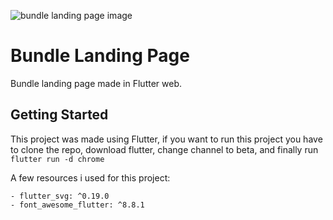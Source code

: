 ![bundle landing page image]('./assets/images/landing3.png')

# Bundle Landing Page

Bundle landing page made in Flutter web.

## Getting Started

This project was made using Flutter,
if you want to run this project you have to clone the repo, download flutter, change channel to beta, and finally run ```flutter run -d chrome```

A few resources i used for this project:

    - flutter_svg: ^0.19.0
    - font_awesome_flutter: ^8.8.1

